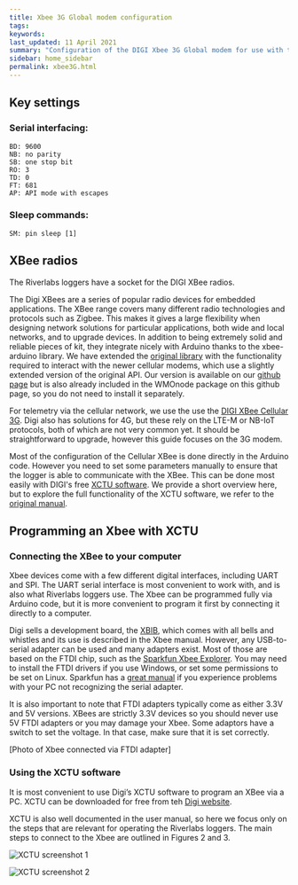 ```yaml
---
title: Xbee 3G Global modem configuration
tags:
keywords: 
last_updated: 11 April 2021
summary: "Configuration of the DIGI Xbee 3G Global modem for use with the Riverlabs loggers"
sidebar: home_sidebar
permalink: xbee3G.html
---
```


## Key settings

### Serial interfacing:

```
BD: 9600
NB: no parity
SB: one stop bit
RO: 3
TD: 0
FT: 681
AP: API mode with escapes
```

### Sleep commands:

```
SM: pin sleep [1]
```

## XBee radios

The Riverlabs loggers have a socket for the DIGI XBee radios. 

The Digi XBees are a series of popular radio devices for embedded applications. The XBee range covers many different radio technologies and protocols such as Zigbee. This makes it gives a large flexibility when designing network solutions for particular applications, both wide and local networks, and to upgrade devices. In addition to being extremely solid and reliable pieces of kit, they integrate nicely with Arduino thanks to the xbee-arduino library. We have extended the [original library](https://github.com/andrewrapp/xbee-arduino) with the functionality required to interact with the newer cellular modems, which use a slightly extended version of the original API. Our version is available on our [github page](https://github.com/ICHydro/xbee-arduino) but is also already included in the WMOnode package on this github page, so you do not need to install it separately.

For telemetry via the cellular network, we use the use the [DIGI XBee Cellular 3G](https://www.digi.com/products/embedded-systems/digi-xbee/cellular-modems/digi-xbee-cellular-3g). Digi also has solutions for 4G, but these rely on the LTE-M or NB-IoT protocols, both of which are not very common yet. It should be straightforward to upgrade, however this guide focuses on the 3G modem.

Most of the configuration of the Cellular XBee is done directly in the Arduino code. However you need to set some parameters manually to ensure that the logger is able to communicate with the XBee. This can be done most easily with DIGI's free [XCTU software](https://www.digi.com/products/embedded-systems/digi-xbee/digi-xbee-tools/xctu). We provide a short overview here, but to explore the full functionality of the XCTU software, we refer to the [original manual](https://www.digi.com/products/embedded-systems/digi-xbee/digi-xbee-tools/xctu).


## Programming an Xbee with XCTU

### Connecting the XBee to your computer

Xbee devices come with a few different digital interfaces, including UART and SPI. The UART serial interface is most convenient to work with, and is also what Riverlabs loggers use. The Xbee can be programmed fully via Arduino code, but it is more convenient to program it first by connecting it directly to a computer.

Digi sells a development board, the [XBIB](https://www.digi.com/products/models/xbib-u-dev), which comes with all bells and whistles and its use is described in the Xbee manual. However, any USB-to-serial adapter can be used and many adapters exist. Most of those are based on the FTDI chip, such as the [Sparkfun Xbee Explorer](https://www.sparkfun.com/products/11812). You may need to install the FTDI drivers if you use Windows, or set some permissions to be set on Linux. Sparkfun has a [great manual](https://learn.sparkfun.com/tutorials/how-to-install-ftdi-drivers/all) if you experience problems with your PC not recognizing the serial adapter.

It is also important to note that FTDI adapters typically come as either 3.3V and 5V versions. XBees are strictly 3.3V devices so you should never use 5V FTDI adapters or you may damage your Xbee. Some adaptors have a switch to set the voltage. In that case, make sure that it is set correctly.

[Photo of Xbee connected via FTDI adapter]

### Using the XCTU software

It is most convenient to use Digi’s XCTU software to program an XBee via a PC. XCTU can be downloaded for free from teh [Digi website](https://www.digi.com/products/embedded-systems/digi-xbee/digi-xbee-tools/xctu). 

XCTU is also well documented in the user manual, so here we focus only on the steps that are relevant for operating the Riverlabs loggers. The main steps to connect to the Xbee are outlined in Figures 2 and 3.

![XCTU screenshot 1](images/XCTU1.jpg "XCTU screenshot 1")

![XCTU screenshot 2](images/XCTU2.jpg "XCTU screenshot 2")



